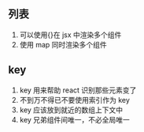 ## 列表

1. 可以使用{}在 jsx 中渲染多个组件
2. 使用 map 同时渲染多个组件

## key

1. key 用来帮助 react 识别那些元素变了
2. 不到万不得已不要使用索引作为 key
3. key 应该放到就近的数组上下文中
4. key 兄弟组件间唯一，不必全局唯一
